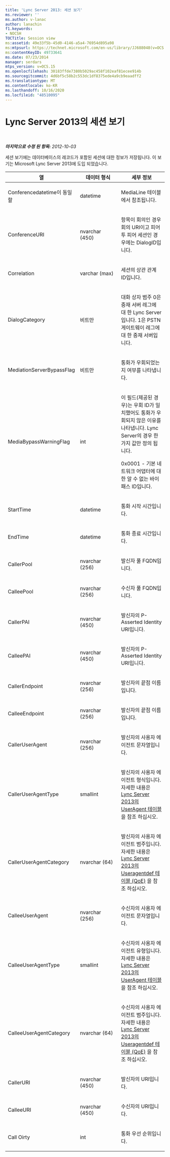 ```yaml
---
title: 'Lync Server 2013: 세션 보기'
ms.reviewer: ''
ms.author: v-lanac
author: lanachin
f1.keywords:
- NOCSH
TOCTitle: Session view
ms:assetid: 49e33f5b-45d0-4146-a5a4-76954d895a98
ms:mtpsurl: https://technet.microsoft.com/en-us/library/JJ688048(v=OCS.15)
ms:contentKeyID: 49733641
ms.date: 07/23/2014
manager: serdars
mtps_version: v=OCS.15
ms.openlocfilehash: 30183ffde7380b5029ac458f102eaf81ecee914b
ms.sourcegitcommit: 4d6bf5c58b2c553dc1df8375ede4a9cb9eaadff2
ms.translationtype: MT
ms.contentlocale: ko-KR
ms.lasthandoff: 10/16/2020
ms.locfileid: "48510095"
---
```

# <a name="session-view-in-lync-server-2013"></a>Lync Server 2013의 세션 보기

<div data-xmlns="http://www.w3.org/1999/xhtml">

<div class="topic" data-xmlns="http://www.w3.org/1999/xhtml" data-msxsl="urn:schemas-microsoft-com:xslt" data-cs="https://msdn.microsoft.com/">

<div data-asp="https://msdn2.microsoft.com/asp">



</div>

<div id="mainSection">

<div id="mainBody">

<span> </span>

_**마지막으로 수정 된 항목:** 2012-10-03_

세션 보기에는 데이터베이스의 레코드가 포함된 세션에 대한 정보가 저장됩니다. 이 보기는 Microsoft Lync Server 2013에 도입 되었습니다.


<table>
<colgroup>
<col style="width: 33%" />
<col style="width: 33%" />
<col style="width: 33%" />
</colgroup>
<thead>
<tr class="header">
<th>열</th>
<th>데이터 형식</th>
<th>세부 정보</th>
</tr>
</thead>
<tbody>
<tr class="odd">
<td><p>Conferencedatetime이 동일할</p></td>
<td><p>datetime</p></td>
<td><p>MediaLine 테이블에서 참조됩니다.</p></td>
</tr>
<tr class="even">
<td><p>ConferenceURI</p></td>
<td><p>nvarchar (450)</p></td>
<td><p>항목이 회의인 경우 회의 URI이고 피어 투 피어 세션인 경우에는 DialogID입니다.</p></td>
</tr>
<tr class="odd">
<td><p>Correlation</p></td>
<td><p>varchar (max)</p></td>
<td><p>세션의 상관 관계 ID입니다.</p></td>
</tr>
<tr class="even">
<td><p>DialogCategory</p></td>
<td><p>비트만</p></td>
<td><p>대화 상자 범주 0은 중재 서버 레그에 대 한 Lync Server입니다. 1은 PSTN 게이트웨이 레그에 대 한 중재 서버입니다.</p></td>
</tr>
<tr class="odd">
<td><p>MediationServerBypassFlag</p></td>
<td><p>비트만</p></td>
<td><p>통화가 우회되었는지 여부를 나타냅니다.</p></td>
</tr>
<tr class="even">
<td><p>MediaBypassWarningFlag</p></td>
<td><p>int</p></td>
<td><p>이 필드(제공된 경우)는 우회 ID가 일치했어도 통화가 우회되지 않은 이유를 나타냅니다. Lync Server의 경우 한 가지 값만 정의 됩니다.</p>
<p>0x0001 -  기본 네트워크 어댑터에 대한 알 수 없는 바이패스 ID입니다.</p></td>
</tr>
<tr class="odd">
<td><p>StartTime</p></td>
<td><p>datetime</p></td>
<td><p>통화 시작 시간입니다.</p></td>
</tr>
<tr class="even">
<td><p>EndTime</p></td>
<td><p>datetime</p></td>
<td><p>통화 종료 시간입니다.</p></td>
</tr>
<tr class="odd">
<td><p>CallerPool</p></td>
<td><p>nvarchar (256)</p></td>
<td><p>발신자 풀 FQDN입니다.</p></td>
</tr>
<tr class="even">
<td><p>CalleePool</p></td>
<td><p>nvarchar (256)</p></td>
<td><p>수신자 풀 FQDN입니다.</p></td>
</tr>
<tr class="odd">
<td><p>CallerPAI</p></td>
<td><p>nvarchar (450)</p></td>
<td><p>발신자의 P-Asserted Identity URI입니다.</p></td>
</tr>
<tr class="even">
<td><p>CalleePAI</p></td>
<td><p>nvarchar (450)</p></td>
<td><p>발신자의 P-Asserted Identity URI입니다.</p></td>
</tr>
<tr class="odd">
<td><p>CallerEndpoint</p></td>
<td><p>nvarchar (256)</p></td>
<td><p>발신자의 끝점 이름입니다.</p></td>
</tr>
<tr class="even">
<td><p>CalleeEndpoint</p></td>
<td><p>nvarchar (256)</p></td>
<td><p>발신자의 끝점 이름입니다.</p></td>
</tr>
<tr class="odd">
<td><p>CallerUserAgent</p></td>
<td><p>nvarchar (256)</p></td>
<td><p>발신자의 사용자 에이전트 문자열입니다.</p></td>
</tr>
<tr class="even">
<td><p>CallerUserAgentType</p></td>
<td><p>smallint</p></td>
<td><p>발신자의 사용자 에이전트 형식입니다. 자세한 내용은 <a href="lync-server-2013-useragent-table.md">Lync Server 2013의 UserAgent 테이블</a> 을 참조 하십시오.</p></td>
</tr>
<tr class="odd">
<td><p>CallerUserAgentCategory</p></td>
<td><p>nvarchar (64)</p></td>
<td><p>발신자의 사용자 에이전트 범주입니다. 자세한 내용은 <a href="lync-server-2013-useragentdef-table-qoe.md">Lync Server 2013의 Useragentdef 테이블 (QoE)</a> 을 참조 하십시오.</p></td>
</tr>
<tr class="even">
<td><p>CalleeUserAgent</p></td>
<td><p>nvarchar (256)</p></td>
<td><p>수신자의 사용자 에이전트 문자열입니다.</p></td>
</tr>
<tr class="odd">
<td><p>CalleeUserAgentType</p></td>
<td><p>smallint</p></td>
<td><p>수신자의 사용자 에이전트 유형입니다. 자세한 내용은 <a href="lync-server-2013-useragent-table.md">Lync Server 2013의 UserAgent 테이블</a> 을 참조 하십시오.</p></td>
</tr>
<tr class="even">
<td><p>CalleeUserAgentCategory</p></td>
<td><p>nvarchar (64)</p></td>
<td><p>수신자의 사용자 에이전트 범주입니다. 자세한 내용은 <a href="lync-server-2013-useragentdef-table-qoe.md">Lync Server 2013의 Useragentdef 테이블 (QoE)</a> 을 참조 하십시오.</p></td>
</tr>
<tr class="odd">
<td><p>CallerURI</p></td>
<td><p>nvarchar (450)</p></td>
<td><p>발신자의 URI입니다.</p></td>
</tr>
<tr class="even">
<td><p>CalleeURI</p></td>
<td><p>nvarchar (450)</p></td>
<td><p>수신자의 URI입니다.</p></td>
</tr>
<tr class="odd">
<td><p>Call Oirty</p></td>
<td><p>int</p></td>
<td><p>통화 우선 순위입니다.</p></td>
</tr>
</tbody>
</table>


</div>

<span> </span>

</div>

</div>

</div>

